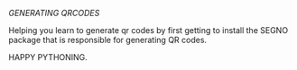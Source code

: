 *GENERATING QRCODES*


Helping you learn to generate qr codes by first getting to install the SEGNO package that is responsible for generating QR codes.

HAPPY PYTHONING.
